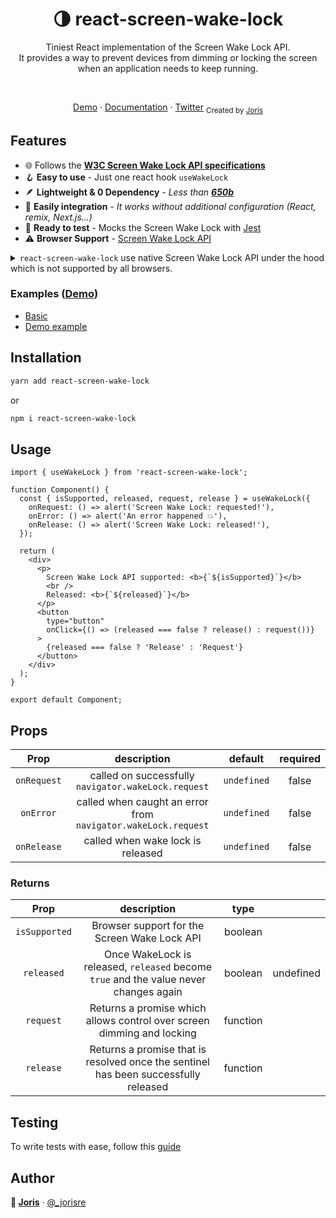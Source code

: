<div align="center"><h1>🌗 react-screen-wake-lock</h1></div>
<p align="center">
Tiniest React implementation of the Screen Wake Lock API. <br/>It provides a way to prevent devices from dimming or locking the screen when an application needs to keep running.
</p>

<br />
<p align="center">
<a href="https://react-screen-wake-lock.vercel.app/">Demo</a> 
<span> · </span>
  <a href="https://github.com/jorisre/react-screen-wake-lock#installation">Documentation</a> 
<span> · </span>
<a href="https://twitter.com/_jorisre">Twitter</a>
  <sub>Created by <a href="https://joris.re">Joris</a></sub>
</p>

## Features

- 🌐 Follows the **[W3C Screen Wake Lock API specifications](https://w3c.github.io/screen-wake-lock/)**
- 🪝 **Easy to use** - Just one react hook `useWakeLock`
- 🪶 **Lightweight & 0 Dependency** - _Less than **[650b](https://bundlephobia.com/result?p=react-screen-wake-lock)**_
- 🔌 **Easily integration** - _It works without additional configuration (React, remix, Next.js...)_
- 🧪 **Ready to test** - Mocks the Screen Wake Lock with [Jest](https://github.com/jorisre/jest-wake-lock-mock#readme)
- ⚠️ **Browser Support** - [Screen Wake Lock API](https://caniuse.com/wake-lock)

<details>
    <summary> <code>react-screen-wake-lock</code> use native Screen Wake Lock API under the hood which is not supported by all browsers.</summary>
    <a href="https://caniuse.com/wake-lock">
      <picture>
        <source type="image/webp" srcset="https://caniuse.bitsofco.de/image/wake-lock.webp" width="600px">
        <source type="image/png" srcset="https://caniuse.bitsofco.de/image/wake-lock.png" width="600px">
        <img src="https://caniuse.bitsofco.de/image/wake-lock.jpg" alt="Data on support for the wake-lock feature across the major browsers from caniuse.com" width="600px">
      </picture>
    </a>
</details>

### Examples (<a href="https://react-screen-wake-lock.joris.re">Demo</a>)

- [Basic](https://github.com/jorisre/react-screen-wake-lock#usage)
- [Demo example](https://github.com/jorisre/react-screen-wake-lock/blob/main/example/src/App.tsx)

## Installation

```sh
yarn add react-screen-wake-lock
```

or

```sh
npm i react-screen-wake-lock
```

## Usage

```tsx
import { useWakeLock } from 'react-screen-wake-lock';

function Component() {
  const { isSupported, released, request, release } = useWakeLock({
    onRequest: () => alert('Screen Wake Lock: requested!'),
    onError: () => alert('An error happened 💥'),
    onRelease: () => alert('Screen Wake Lock: released!'),
  });

  return (
    <div>
      <p>
        Screen Wake Lock API supported: <b>{`${isSupported}`}</b>
        <br />
        Released: <b>{`${released}`}</b>
      </p>
      <button
        type="button"
        onClick={() => (released === false ? release() : request())}
      >
        {released === false ? 'Release' : 'Request'}
      </button>
    </div>
  );
}

export default Component;
```

## Props

|    Prop     |                          description                          |   default   | required |
| :---------: | :-----------------------------------------------------------: | :---------: | :------: |
| `onRequest` |      called on successfully `navigator.wakeLock.request`      | `undefined` |  false   |
|  `onError`  | called when caught an error from `navigator.wakeLock.request` | `undefined` |  false   |
| `onRelease` |               called when wake lock is released               | `undefined` |  false   |

### Returns

|     Prop      |                                      description                                      |   type   |           |
| :-----------: | :-----------------------------------------------------------------------------------: | :------: | --------- |
| `isSupported` |                     Browser support for the Screen Wake Lock API                      | boolean  |
|  `released`   | Once WakeLock is released, `released` become `true` and the value never changes again | boolean  | undefined |
|   `request`   |        Returns a promise which allows control over screen dimming and locking         | function |
|   `release`   |  Returns a promise that is resolved once the sentinel has been successfully released  | function |

## Testing

To write tests with ease, follow this [guide](https://github.com/jorisre/jest-wake-lock-mock#readme)

## Author

**🌈 [Joris](https://github.com/jorisre)** · [@\_jorisre](https://twitter.com/_jorisre)
